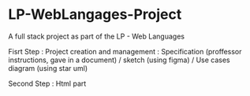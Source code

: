 # LP-WebLangages-Project


A full stack project as part of the LP - Web Languages


Fisrt Step : Project creation and management : Specification (proffessor instructions, gave in a document) / sketch (using figma) / Use cases diagram (using star uml)

Second Step :  Html part

